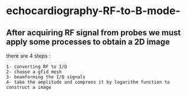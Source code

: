 # echocardiography-RF-to-B-mode-

## After acquiring RF signal from probes we must apply some processes to obtain a 2D image

there are 4 steps :

    1- converting RF to I/Q
    2- choose a gfid mesh
    3- beamforming the I/Q signals
    4- take the amplitude and comprees it by logarithm function to construct a image

